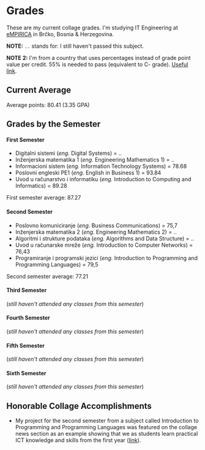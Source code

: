 # Grades

These are my current collage grades. I'm studying IT Engineering at [eMPIRICA](http://empirica.ba/) in Brčko, Bosnia & Herzegovina.

**NOTE:** `..` stands for: I still haven't passed this subject.

**NOTE 2:** I'm from a country that uses percentages instead of grade point value per credit. 55% is needed to pass (equivalent to C- grade). [Useful link](http://www.ecuad.ca/studentservices/academic_advising/grade_point_average).

## Current Average

Average points: 80.41 (3.35 GPA)

## Grades by the Semester

#### First Semester

* Digitalni sistemi (*eng.* Digital Systems) = ..
* Inženjerska matematika 1 (*eng.* Engineering Mathematics 1) = ..
* Informacioni sistem (*eng.* Information Technology Systems) = 78.68
* Poslovni engleski PE1 (*eng.* English in Business 1) = 93.84
* Uvod u računarstvo i informatiku (*eng.* Introduction to Computing and Informatics) = 89.28

First semester average: 87.27

#### Second Semester

* Poslovno komuniciranje (*eng.* Business Communications) = 75,7
* Inženjerska matematika 2 (*eng.* Engineering Mathematics 2) = ..
* Algoritmi i strukture podataka (*eng.* Algorithms and Data Structure) = ..
* Uvod u računarske mreže (*eng.* Introduction to Computer Networks) = 76,43
* Programiranje i programski jezici (*eng.* Introduction to Programming and Programming Languages) = 79,5

Second semester average: 77.21

#### Third Semester

(*still haven't attended any classes from this semester*)

#### Fourth Semester

(*still haven't attended any classes from this semester*)

#### Fifth Semester

(*still haven't attended any classes from this semester*)

#### Sixth Semester

(*still haven't attended any classes from this semester*)

## Honorable Collage Accomplishments

* My project for the second semester from a subject called Introduction to Programming and Programming Languages was featured on the collage news section as an example showing that we as students learn practical ICT knowledge and skills from the first year ([link](http://empirica.ba/index.php/aktuelne-vijesti/464-nasi-studenti-sticu-prakticna-ict-znanja-i-vjestine-vec-od-prve-godine-studija)).
